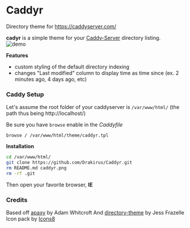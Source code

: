 # Caddyr
Directory theme for https://caddyserver.com/

**cadyr** is a simple theme for your [Caddy-Server](https://caddyserver.com/) directory listing.  
![demo](https://github.com/Drakirus/Caddyr/blob/master/caddyr.png)

 **Features**

- custom styling of the default directory indexing
- changes "Last modified" column to display time as time since (ex. 2 minutes ago, 4 days ago, etc)

### Caddy Setup

Let's assume the root folder of your caddyserver is `/var/www/html/` (the path thus being http://localhost/)

Be sure you have `browse` enable in the *Caddyfile*  
```
browse / /var/www/html/theme/caddyr.tpl
```

**Installation**

```bash
cd /var/www/html/
git clone https://github.com/Drakirus/Caddyr.git
rm README.md caddyr.png
rm -rf .git
```
Then open your favorite browser, **IE**

### Credits
Based off [apaxy](https://github.com/AdamWhitcroft/Apaxy) by Adam Whitcroft 
And [directory-theme](https://github.com/jfrazelle/directory-theme) by Jess Frazelle  
Icon pack by [Icons8](https://icons8.com/)


